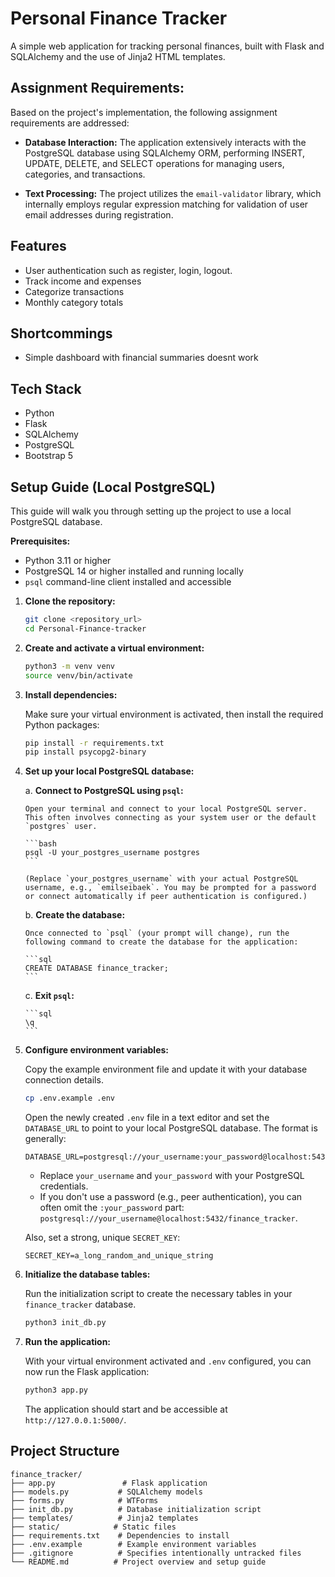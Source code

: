 # Personal Finance Tracker

A simple web application for tracking personal finances, built with Flask and SQLAlchemy and the use of Jinja2 HTML templates.

## Assignment Requirements:

Based on the project's implementation, the following assignment requirements are addressed:

*   **Database Interaction:** The application extensively interacts with the PostgreSQL database using SQLAlchemy ORM, performing INSERT, UPDATE, DELETE, and SELECT operations for managing users, categories, and transactions.

*   **Text Processing:** The project utilizes the `email-validator` library, which internally employs regular expression matching for validation of user email addresses during registration.

## Features

- User authentication such as register, login, logout.
- Track income and expenses
- Categorize transactions
- Monthly category totals

## Shortcommings
- Simple dashboard with financial summaries doesnt work

## Tech Stack

- Python
- Flask
- SQLAlchemy 
- PostgreSQL
- Bootstrap 5



## Setup Guide (Local PostgreSQL)

This guide will walk you through setting up the project to use a local PostgreSQL database.

**Prerequisites:**

*   Python 3.11 or higher
*   PostgreSQL 14 or higher installed and running locally
*   `psql` command-line client installed and accessible

1.  **Clone the repository:**

    ```bash
    git clone <repository_url>
    cd Personal-Finance-tracker
    ```

2.  **Create and activate a virtual environment:**

    ```bash
    python3 -m venv venv
    source venv/bin/activate
    ```

3.  **Install dependencies:**

    Make sure your virtual environment is activated, then install the required Python packages:

    ```bash
    pip install -r requirements.txt
    pip install psycopg2-binary
    ```

4.  **Set up your local PostgreSQL database:**

    a.  **Connect to PostgreSQL using `psql`:**

        Open your terminal and connect to your local PostgreSQL server. This often involves connecting as your system user or the default `postgres` user.

        ```bash
        psql -U your_postgres_username postgres
        ```

        (Replace `your_postgres_username` with your actual PostgreSQL username, e.g., `emilseibaek`. You may be prompted for a password or connect automatically if peer authentication is configured.)

    b.  **Create the database:**

        Once connected to `psql` (your prompt will change), run the following command to create the database for the application:

        ```sql
        CREATE DATABASE finance_tracker;
        ```

    c.  **Exit `psql`:**

        ```sql
        \q
        ```

5.  **Configure environment variables:**

    Copy the example environment file and update it with your database connection details.

    ```bash
    cp .env.example .env
    ```

    Open the newly created `.env` file in a text editor and set the `DATABASE_URL` to point to your local PostgreSQL database. The format is generally:

    ```
    DATABASE_URL=postgresql://your_username:your_password@localhost:5432/finance_tracker
    ```

    *   Replace `your_username` and `your_password` with your PostgreSQL credentials.
    *   If you don't use a password (e.g., peer authentication), you can often omit the `:your_password` part: `postgresql://your_username@localhost:5432/finance_tracker`.

    Also, set a strong, unique `SECRET_KEY`:

    ```
    SECRET_KEY=a_long_random_and_unique_string
    ```

6.  **Initialize the database tables:**

    Run the initialization script to create the necessary tables in your `finance_tracker` database.

    ```bash
    python3 init_db.py
    ```

7.  **Run the application:**

    With your virtual environment activated and `.env` configured, you can now run the Flask application:

    ```bash
    python3 app.py
    ```

    The application should start and be accessible at `http://127.0.0.1:5000/`.

## Project Structure

```
finance_tracker/
├── app.py               # Flask application
├── models.py           # SQLAlchemy models
├── forms.py            # WTForms
├── init_db.py          # Database initialization script
├── templates/          # Jinja2 templates
├── static/            # Static files
├── requirements.txt    # Dependencies to install
├── .env.example        # Example environment variables
├── .gitignore          # Specifies intentionally untracked files
└── README.md          # Project overview and setup guide
```

